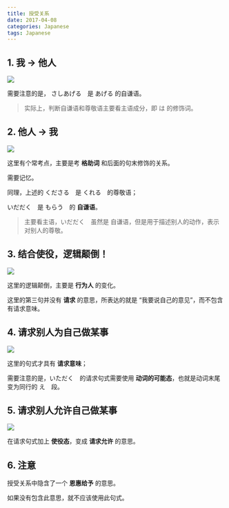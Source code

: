 ```yaml
---
title: 授受关系
date: 2017-04-08
categories: Japanese
tags: Japanese
---
```


## 1. 我 -> 他人

![](http://ww4.sinaimg.cn/large/006tNc79gw1facsmr44fhj31kw0xawhu.jpg)

需要注意的是， さしあげる　是 あげる 的自谦语。

> 实际上，判断自谦语和尊敬语主要看主语成分，即 は 的修饰词。

<!-- more -->## 2. 他人 -> 我

![](http://ww1.sinaimg.cn/large/006tNc79gw1facsvyzcczj31kw0wvjvo.jpg)

这里有个常考点，主要是考 **格助词** 和后面的句末修饰的关系。

需要记忆。

同理，上述的 くださる　是 くれる　的尊敬语；

いだだく　是 もらう　的 **自谦语**。

> 主要看主语，いだだく　虽然是 自谦语，但是用于描述别人的动作，表示对别人的尊敬。

## 3. 结合使役，逻辑颠倒！

![](http://ww3.sinaimg.cn/large/006tNc79gw1fact2971huj31kw0wxjwe.jpg)

这里的逻辑颠倒，主要是 **行为人** 的变化。

这里的第三句并没有 **请求** 的意思，所表达的就是 “我要说自己的意见”，而不包含有请求意味。

<!-- more -->## 4. 请求别人为自己做某事

![](http://ww3.sinaimg.cn/large/006tNc79gw1fact8n66ixj31kw0wqn1u.jpg)

这里的句式才具有 **请求意味**；

需要注意的是，いただく　的请求句式需要使用 **动词的可能态**，也就是动词末尾变为同行的 え　段。

## 5. 请求别人允许自己做某事

![](http://ww1.sinaimg.cn/large/006tNc79gw1factd1h7jwj31kw0x6dku.jpg)

在请求句式加上 **使役态**，变成 **请求允许** 的意思。

## 6. 注意

授受关系中隐含了一个 **恩惠给予** 的意思。

如果没有包含此意思，就不应该使用此句式。
